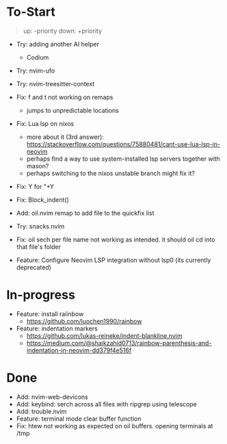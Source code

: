# To-Start
> up:   -priority
> down: +priority

- Try: adding another AI helper
    - Codium
- Try: nvim-ufo
- Try: nvim-treesitter-context

- Fix: f and t not working on remaps
    - jumps to unpredictable locations

- Fix: Lua lsp on nixos
    - more about it (3rd answer): https://stackoverflow.com/questions/75880481/cant-use-lua-lsp-in-neovim
    - perhaps find a way to use system-installed lsp servers together with mason?
    - perhaps switching to the nixos unstable branch might fix it?

- Fix: <leader>Y for "+Y
- Fix: Block_indent()

- Add: oil.nvim remap to add file to the quickfix list
- Try: snacks.nvim
- Fix: oil sech per file name not working as intended. it should oil cd into that file's folder
- Feature: Configure Neovim LSP integration without lsp0 (its currently deprecated)




# In-progress
- Feature: install raiinbow
    - https://github.com/luochen1990/rainbow
- Feature: indentation markers
    - https://github.com/lukas-reineke/indent-blankline.nvim
    - https://medium.com/@shaikzahid0713/rainbow-parenthesis-and-indentation-in-neovim-dd379f4e516f

# Done
- Add: nvim-web-devicons
- Add: keybind: serch across all files with ripgrep using telescope
- Add: trouble.nvim
- Feature: terminal mode clear buffer function
- Fix: htew not working as expected on oil buffers. opening terminals at /tmp

